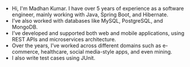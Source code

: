 
* Hi, I'm Madhan Kumar. I have over 5 years of experience as a software engineer, mainly working with Java, Spring Boot, and Hibernate. 
* I’ve also worked with databases like MySQL, PostgreSQL, and MongoDB.
* I’ve developed and supported both web and mobile applications, using REST APIs and microservices architecture. 
* Over the years, I’ve worked across different domains such as e-commerce, healthcare, social media-style apps, and even mining.
* I also write test cases using JUnit.

